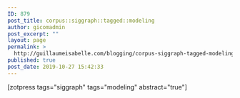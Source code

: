 ```yaml
---
ID: 879
post_title: corpus::siggraph::tagged::modeling
author: gicomadmin
post_excerpt: ""
layout: page
permalink: >
  http://guillaumeisabelle.com/blogging/corpus-siggraph-tagged-modeling/
published: true
post_date: 2019-10-27 15:42:33
---
```

<!-- wp:shortcode --> [zotpress tags="siggraph" tags="modeling" abstract="true"] 

<!-- /wp:shortcode -->
